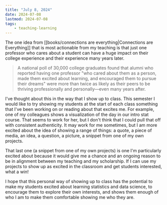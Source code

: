 ```yaml
---
title: "July 8, 2024"
date: 2024-07-08
lastmod: 2024-07-08
tags:
    - teaching-learning
---
```


The one idea from [[books/connections are everything|Connections are Everything]] that is most actionable from my teaching is that just one professor who cares about a student can have a huge impact on their college experience and their experience many years later.

> A national poll of 30,000 college graduates found that alumni who reported having one professor "who cared about them as a person, made them excited about learning, and encouraged them to pursue their dreams" were more than twice as likely as their peers to be thriving professionally and personally—even many years after.

I've thought about this in the way that I show up to class. This semester I would like to try showing my students at the start of each class something that I've been working on or reading about that excites me. For example, one of my colleagues shows a visualization of the day in our intro stat course. That seems to work for her, but I don't think that I could pull that off with consistent authenticity. It may work for me sometimes, but I am more excited about the idea of showing a range of things: a quote, a piece of media, an idea, a question, a picture, a snippet from one of my own projects.

That last one (a snippet from one of my own projects) is one I'm particularly excited about because it would give me a chance and an ongoing reason to be in alignment between my teaching and my scholarship. If I can use my projects to show up as excited in the classroom and get students interested, what a win!

I hope that this personal way of showing up to class has the potential to make my students excited about learning statistics and data science, to encourage them to explore their own interests, and shows them enough of who I am to make them comfortable showing me who they are.
